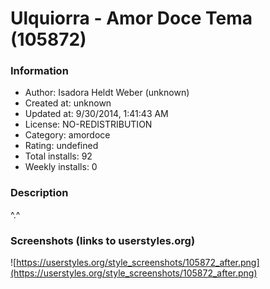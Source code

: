 # Ulquiorra - Amor Doce Tema (105872)

### Information
- Author: Isadora Heldt Weber (unknown)
- Created at: unknown
- Updated at: 9/30/2014, 1:41:43 AM
- License: NO-REDISTRIBUTION
- Category: amordoce
- Rating: undefined
- Total installs: 92
- Weekly installs: 0


### Description
^.^


### Screenshots (links to userstyles.org)
![https://userstyles.org/style_screenshots/105872_after.png](https://userstyles.org/style_screenshots/105872_after.png)


